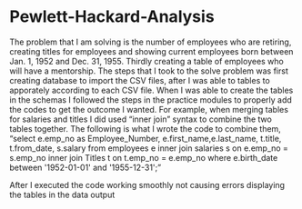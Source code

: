 # Pewlett-Hackard-Analysis

The problem that I am solving is the number of employees who are retiring, creating titles for employees and showing current employees born between Jan. 1, 1952 and Dec. 31, 1955. Thirdly creating a table of employees who will have a mentorship. 
The steps that I took to the solve problem was first creating database to import the CSV files, after I was able to tables to apporately according to each CSV file. When I was able to create the tables in the schemas I followed the steps in the practice modules to properly add the codes to get the outcome I wanted. For example, when merging tables for salaries and titles I did used “inner join” syntax to combine the two tables together. The following is what I wrote the code to combine them, 
“select e.emp_no as Employee_Number, e.first_name,e.last_name, t.title, t.from_date, s.salary 
from employees e inner join salaries s on e.emp_no = s.emp_no inner join Titles t on t.emp_no = e.emp_no
where e.birth_date 
between '1952-01-01' and '1955-12-31';”

After I executed the code working smoothly not causing errors displaying the tables in the data output


